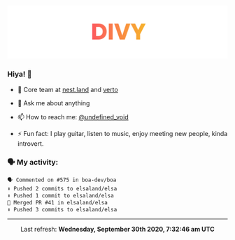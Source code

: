 
![](https://github.com/divy-work/divy-work/raw/master/assets/divy.png)

### Hiya! 👋

- 🔭 Core team at [nest.land](https://github.com/nestdotland/nest.land) and [verto](https://github.com/useverto/verto)

- 💬 Ask me about anything

- 📫 How to reach me: [@undefined_void](https://instagram.com/divy.exe)

- ⚡ Fun fact: I play guitar, listen to music, enjoy meeting new people, kinda introvert.

### 🗣 My activity:

```
🗣 Commented on #575 in boa-dev/boa
⬆️ Pushed 2 commits to elsaland/elsa
⬆️ Pushed 1 commit to elsaland/elsa
🎉 Merged PR #41 in elsaland/elsa
⬆️ Pushed 3 commits to elsaland/elsa
```

------------
<p align="center">Last refresh: <b>Wednesday, September 30th 2020, 7:32:46 am UTC</b></p>
